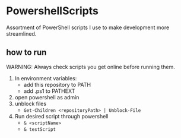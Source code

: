 # PowershellScripts
Assortment of PowerShell scripts I use to make development more streamlined.

## how to run
WARNING: Always check scripts you get online before running them.

1. In environment variables:
    - add this repository to PATH
    - add .ps1 to PATHEXT
1. open powershell as admin
1. unblock files
    - ```Get-Children <repositoryPath> | Unblock-File```
1. Run desired script through powershell
    - ```& <scriptName>```
    - ```& testScript```
